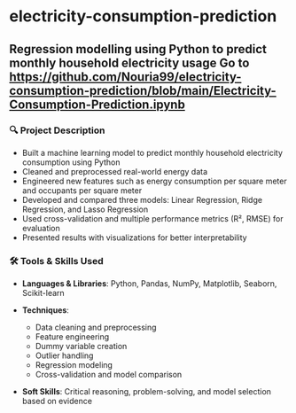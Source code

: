 # electricity-consumption-prediction
Regression modelling using Python to predict monthly household electricity usage
Go to https://github.com/Nouria99/electricity-consumption-prediction/blob/main/Electricity-Consumption-Prediction.ipynb
---

### 🔍 Project Description

* Built a machine learning model to predict monthly household electricity consumption using Python
* Cleaned and preprocessed real-world energy data
* Engineered new features such as energy consumption per square meter and occupants per square meter
* Developed and compared three models: Linear Regression, Ridge Regression, and Lasso Regression
* Used cross-validation and multiple performance metrics (R², RMSE) for evaluation
* Presented results with visualizations for better interpretability


### 🛠 Tools & Skills Used

* **Languages & Libraries**: Python, Pandas, NumPy, Matplotlib, Seaborn, Scikit-learn
* **Techniques**:

  * Data cleaning and preprocessing
  * Feature engineering
  * Dummy variable creation
  * Outlier handling
  * Regression modeling
  * Cross-validation and model comparison
* **Soft Skills**: Critical reasoning, problem-solving, and model selection based on evidence


